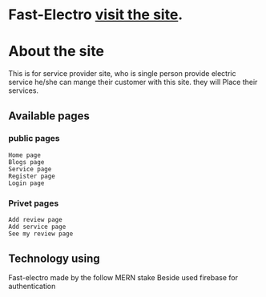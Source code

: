 

# Fast-Electro [visit the site](https://lambent-wisp-8ef13a.netlify.app/).

# About the site 

This is for service provider site, who is single person provide electric service he/she can mange their customer with this site. they will Place their services.   

## Available pages

### public pages
    Home page
    Blogs page
    Service page
    Register page
    Login page

### Privet pages

    Add review page
    Add service page
    See my review page

## Technology using 
Fast-electro made by the follow MERN stake
Beside used firebase for authentication




